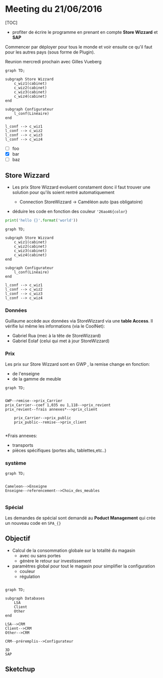 # Meeting du 21/06/2016

[TOC]

* profiter de écrire le programme en prenant en compte **Store Wizzard** et **SAP**

Commencer par déployer pour tous le monde et voir ensuite ce qu'il faut pour les autres pays (sous forme de Plugin).

Reunion mercredi prochain avec Gilles Vueberg

```mermaid
graph TD;

subgraph Store Wizzard
	c_wiz1(cabinet)
	c_wiz2(cabinet)
	c_wiz3(cabinet)
	c_wiz4(cabinet)
end

subgraph Configurateur
	l_conf(Linéaire)
end

l_conf --> c_wiz1
l_conf --> c_wiz2
l_conf --> c_wiz3
l_conf --> c_wiz4 

```
* [ ] foo
* [x] bar
* [ ] baz

## Store Wizzard

* Les prix Store Wizzard evoluent constament donc il faut trouver une solution pour qu'ils soient rentré automatiquement
  * Connection StoreWizzard -> Caméléon auto (pas obligatoire)

* déduire les code en fonction des couleur `'26ao46{color}`

```python
print('hello {}'.format('world'))
```


```mermaid
graph TD;

subgraph Store Wizzard
	c_wiz1(cabinet)
	c_wiz2(cabinet)
	c_wiz3(cabinet)
	c_wiz4(cabinet)
end

subgraph Configurateur
	l_conf(Linéaire)
end

l_conf --> c_wiz1
l_conf --> c_wiz2
l_conf --> c_wiz3
l_conf --> c_wiz4 

```

### Données

Guillaume accède aux données via StoreWizzard via une **table Access**. Il vérifie lui même les informations  (via le CoolNet):

* Gabriel Rua (mec à la tête de StoreWizzard)
* Gabriel Eolaf (celui qui met à jour StoreWizzard)

### Prix 

Les prix sur Store Wizzard sont en GWP , la remise change en fonction:

* de l'enseigne
* de la gamme de meuble

```mermaid
graph TD;


GWP--remise-->prix_Carrier
prix_Carrier--coef 1,035 ou 1,118-->prix_revient
prix_revient--frais annexes*-->prix_client

	prix_Carrier-->prix_public
	prix_public--remise-->prix_client


```
*Frais annexes:

* transports
* pièces spécifiques (portes allu, tablettes,etc..)

### système

```mermaid
graph TD;


Cameleon-->Enseigne
Enseigne--referencement-->Choix_des_meubles


```

### Spécial

Les demandes de spécial sont demandé au **Poduct Management** qui crée un nouveau code en `SPA_{}`


## Objectif

* Calcul de la consommation globale sur la totalité du magasin 
  * avec ou sans portes
  * génère le retour sur investissement
* paramètres global pour tout le magasin pour simplifier la configuration
  * couleur 
  * régulation


```mermaid

graph TD;

subgraph Databases
	LSA
	Client
	Other
end

LSA-->CRM
Client-->CRM
Other-->CRM

CRM--préremplis-->Configurateur

3D
SAP

```

## Sketchup